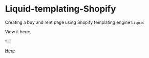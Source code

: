 # Liquid-templating-Shopify
Creating a buy and rent page using Shopify templating engine `Liquid` 

View it here: 

👇🏼

<a href="https://neighborlys.myshopify.com/">



<p>Here</p>

</a>